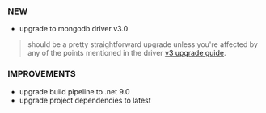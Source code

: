 ### NEW

- upgrade to mongodb driver v3.0

> should be a pretty straightforward upgrade unless you're affected by any of the points mentioned in the driver [v3 upgrade guide](https://www.mongodb.com/docs/drivers/csharp/v3.0/upgrade/v3/).

### IMPROVEMENTS

- upgrade build pipeline to .net 9.0
- upgrade project dependencies to latest

[//]: # (### BREAKING CHANGES)
